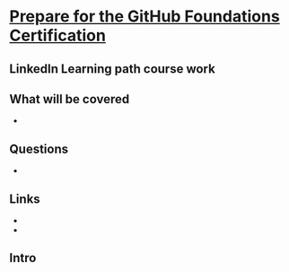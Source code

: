 # [Prepare for the GitHub Foundations Certification](https://www.linkedin.com/learning/paths/prepare-for-the-github-foundations-certification)
## LinkedIn Learning path course work

## What will be covered
- 

## Questions
- 

## Links
- []()
- []()

## Intro
